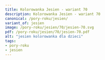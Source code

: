 ```yaml
---
title: Kolorowanka Jesien - wariant 70
description: Kolorowanka Jesien - wariant 70
canonical: /pory-roku/jesien/
variant_of: jesien
image: /pory-roku/jesien/70/jesien-70.svg
pdf: /pory-roku/jesien/70/jesien-70.pdf
alt: "jesien kolorowanka dla dzieci"
tags:
- pory-roku
- jesien
---
```

